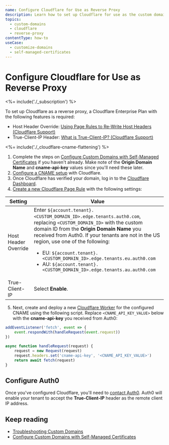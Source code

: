 ```yaml
---
name: Configure Cloudflare for Use as Reverse Proxy
description: Learn how to set up Cloudflare for use as the custom domain proxy for Auth0.
topics:
  - custom-domains
  - cloudflare
  - reverse-proxy
contentType: how-to
useCase: 
  - customize-domains
  - self-managed-certificates
---
```


# Configure Cloudflare for Use as Reverse Proxy

<%= include('./_subscription') %>

To set up Cloudflare as a reverse proxy, a Cloudflare Enterprise Plan with the following features is required:

* Host Header Override: [Using Page Rules to Re-Write Host Headers (Cloudflare Support)](https://support.cloudflare.com/hc/en-us/articles/206652947-Using-Page-Rules-to-Re-Write-Host-Headers)
* True-Client-IP Header: [What is True-Client-IP? (Cloudflare Support)](https://support.cloudflare.com/hc/en-us/articles/206776727-What-is-True-Client-IP-)

<%= include('./_cloudflare-cname-flattening') %>

1. Complete the steps on [Configure Custom Domains with Self-Managed Certificates](/custom-domains/self-managed-certificates) if you haven't already. Make note of the **Origin Domain Name** and **cname-api-key** values since you'll need these later.
2. [Configure a CNAME setup](https://support.cloudflare.com/hc/en-us/articles/360020615111-Configuring-a-CNAME-setup) with Cloudflare.
3. Once Cloudflare has verified your domain, log in to the [Cloudflare Dashboard](https://dash.cloudflare.com/login).
4. [Create a new Cloudflare Page Rule](https://support.cloudflare.com/hc/en-us/articles/200172336-Creating-Page-Rules) with the following settings:

  | Setting | Value |
  |---------|-------|
  | Host Header Override | Enter `${account.tenant}.<CUSTOM_DOMAIN_ID>.edge.tenants.auth0.com`, replacing `<CUSTOM_DOMAIN_ID>` with the custom domain ID from the **Origin Domain Name** you received from Auth0. If your tenants are not in the US region, use one of the following: <ul><li>EU: `${account.tenant}.<CUSTOM_DOMAIN_ID>.edge.tenants.eu.auth0.com`</li><li>AU: `${account.tenant}.<CUSTOM_DOMAIN_ID>.edge.tenants.au.auth0.com`</li></ul> |
  | True-Client-IP | Select **Enable**. |

5. Next, create and deploy a new [Cloudflare Worker](https://developers.cloudflare.com/workers/) for the configured CNAME using the following script. Replace `<CNAME_API_KEY_VALUE>` below with the **cname-api-key** you received from Auth0:

  ```js
  addEventListener('fetch', event => {
      event.respondWith(handleRequest(event.request))
  })
  
  async function handleRequest(request) {
      request = new Request(request)
      request.headers.set('cname-api-key', '<CNAME_API_KEY_VALUE>')
      return await fetch(request)
  }
  ```

## Configure Auth0

Once you've configured Cloudflare, you'll need to [contact Auth0](https://support.auth0.com/). Auth0 will enable your tenant to accept the **True-Client-IP** header as the remote client IP address.

## Keep reading

* [Troubleshooting Custom Domains](/custom-domains/troubleshoot)
* [Configure Custom Domains with Self-Managed Certificates](/custom-domains/self-managed-certificates)
